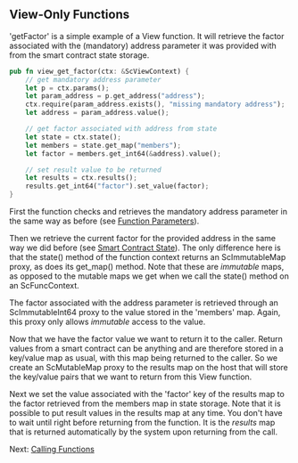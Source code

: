 ## View-Only Functions

'getFactor' is a simple example of a View function. It will retrieve the factor
associated with the (mandatory) address parameter it was provided with from the
smart contract state storage.

```Rust
pub fn view_get_factor(ctx: &ScViewContext) {
    // get mandatory address parameter
    let p = ctx.params();
    let param_address = p.get_address("address");
    ctx.require(param_address.exists(), "missing mandatory address");
    let address = param_address.value();

    // get factor associated with address from state
    let state = ctx.state();
    let members = state.get_map("members");
    let factor = members.get_int64(&address).value();

    // set result value to be returned
    let results = ctx.results();
    results.get_int64("factor").set_value(factor);
}
```

First the function checks and retrieves the mandatory address parameter in the
same way as before (see [Function Parameters](Params.md)).

Then we retrieve the current factor for the provided address in the same way we
did before (see [Smart Contract State](State.md)). The only difference here is
that the state() method of the function context returns an ScImmutableMap proxy,
as does its get_map() method. Note that these are *immutable* maps, as opposed
to the mutable maps we get when we call the state() method on an ScFuncContext.

The factor associated with the address parameter is retrieved through an
ScImmutableInt64 proxy to the value stored in the 'members' map. Again, this
proxy only allows *immutable* access to the value.

Now that we have the factor value we want to return it to the caller. Return
values from a smart contract can be anything and are therefore stored in a
key/value map as usual, with this map being returned to the caller. So we create
an ScMutableMap proxy to the results map on the host that will store the
key/value pairs that we want to return from this View function.

Next we set the value associated with the 'factor' key of the results map to the
factor retrieved from the members map in state storage. Note that it is possible
to put result values in the results map at any time. You don't have to wait
until right before returning from the function. It is the *results* map that is
returned automatically by the system upon returning from the call.

Next: [Calling Functions](Calls.md)